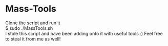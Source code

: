 # Mass-Tools
Clone the script and run it  
$ sudo ./MassTools.sh  
I stole this script and have been adding onto it with useful tools :) Feel free to steal it from me as well!  
